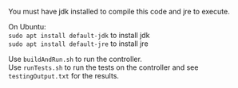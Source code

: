 You must have jdk installed to compile this code and jre to execute.

On Ubuntu:\
`sudo apt install default-jdk` to install jdk\
`sudo apt install default-jre` to install jre

Use `buildAndRun.sh` to run the controller.\
Use `runTests.sh` to run the tests on the controller and see\
`testingOutput.txt` for the results.

